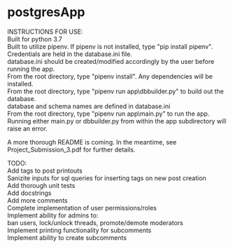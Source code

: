 # postgresApp
INSTRUCTIONS FOR USE:  
Built for python 3.7  
Built to utilize pipenv. If pipenv is not installed, type "pip install pipenv".  
Credentials are held in the database.ini file.  
database.ini should be created/modified accordingly by the user before running the app.  
From the root directory, type "pipenv install". Any dependencies will be installed.  
From the root directory, type "pipenv run app\dbbuilder.py" to build out the database.  
database and schema names are defined in database.ini  
From the root directory, type "pipenv run app\main.py" to run the app.  
Running either main.py or dbbuilder.py from within the app subdirectory will raise an error.  
  
A more thorough README is coming. In the meantime, see Project_Submission_3.pdf for further details.  
  
TODO:  
Add tags to post printouts  
Sanizite inputs for sql queries for inserting tags on new post creation  
Add thorough unit tests  
Add docstrings  
Add more comments  
Complete implementation of user permissions/roles  
Implement ability for admins to:  
    ban users, lock/unlock threads, promote/demote moderators  
Implement printing functionality for subcomments  
Implement ability to create subcomments  
